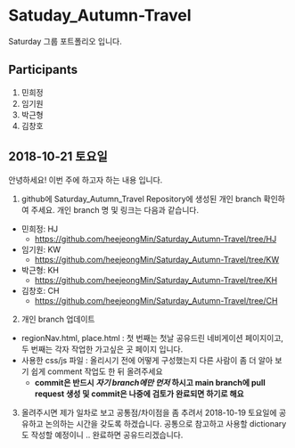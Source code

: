 # Satuday_Autumn-Travel
  Saturday 그룹 포트폴리오 입니다. 
## Participants
  1. 민희정
  2. 임기원
  3. 박근형
  4. 김창호
  
## 2018-10-21 토요일
안녕하세요! 이번 주에 하고자 하는 내용 입니다. 
1. github에 Saturday_Autumn_Travel Repository에 생성된 개인 branch 확인하여 주세요. 개인 branch 명 및 링크는 다음과 같습니다. 
  - 민희정: HJ
    - https://github.com/heejeongMin/Saturday_Autumn-Travel/tree/HJ
  - 임기원: KW
    - https://github.com/heejeongMin/Saturday_Autumn-Travel/tree/KW
  - 박근형: KH
    - https://github.com/heejeongMin/Saturday_Autumn-Travel/tree/KH
  - 김창호: CH
    - https://github.com/heejeongMin/Saturday_Autumn-Travel/tree/CH
2. 개인 branch 업데이트
  - regionNav.html, place.html 
    : 첫 번째는 첫날 공유드린 네비게이션 페이지이고, 두 번째는 각자 작업한 가고싶은 곳 페이지 입니다. 
  - 사용한 css/js 파일 
    : 올리시기 전에 어떻게 구성했는지 다른 사람이 좀 더 알아 보기 쉽게 comment 작업도 한 뒤 올려주세요
    - **commit은 반드시 _자기 branch에만 먼저_ 하시고 main branch에 pull request 생성 및 commit은 나중에 검토가 완료되면 하기로 해요**
3. 올려주시면 제가 일차로 보고 공통점/차이점을 좀 추려서 2018-10-19 토요일에 공유하고 논의하는 시간을 갖도록 하겠습니다. 공통으로 참고하고 사용할 dictionary도 작성할 예정이니 .. 완료하면 공유드리겠습니다. 
